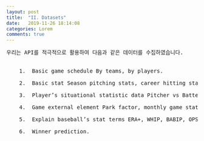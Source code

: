 ```yaml
---
layout: post
title:  "II. Datasets"
date:   2019-11-26 18:14:08
categories: Lorem
comments: true
---
```

<pre>
우리는 API를 적극적으로 활용하여 다음과 같은 데이터를 수집하였습니다.<br>

	1.	Basic game schedule By teams, by players.<br>
	2.	Basic stat Season pitching stats, career hitting stats, Season Team stats etc…<br>
	3.	Player’s situational statistic data Pitcher vs Batter stat, Pitcher vs Opponent, Player’s situational records, Pitchers’ situational pitching patterns etc…<br>
	4.	Game external element Park factor, monthly game stats<br>
	5.	Explain baseball’s stat terms ERA+, WHIP, BABIP, OPS etc…<br>
	6.	Winner prediction.<br>
  </pre>
